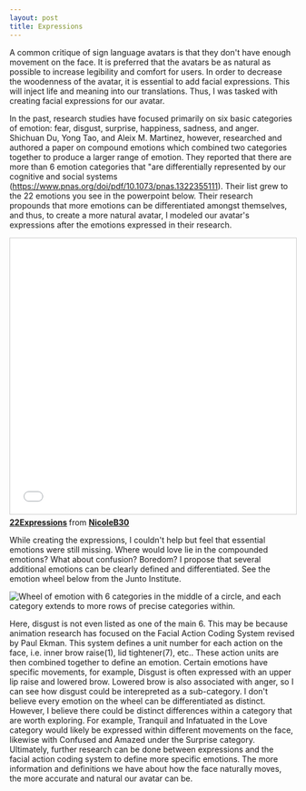```yaml
---
layout: post
title: Expressions
---
```


A common critique of sign language avatars is that they don't have enough movement on the face. It is preferred that the avatars be as natural as possible to increase legibility and comfort for users. In order to decrease the woodenness of the avatar, it is essential to add facial expressions. This will inject life and meaning into our translations. Thus, I was tasked with creating facial expressions for our avatar. 

In the past, research studies have focused primarily on six basic categories of emotion: fear, disgust, surprise, happiness, sadness, and anger.  Shichuan Du, Yong Tao, and Aleix M. Martinez, however, researched and authored a paper on compound emotions which combined two categories together to produce a larger range of emotion. They reported that there are more than 6 emotion categories that "are differentially represented by our cognitive and social systems (https://www.pnas.org/doi/pdf/10.1073/pnas.1322355111). Their list grew to the 22 emotions you see in the powerpoint below. Their research propounds that more emotions can be differentiated amongst themselves, and thus, to create a more natural avatar, I modeled our avatar's expressions after the emotions expressed in their research. 

<iframe src="//www.slideshare.net/slideshow/embed_code/key/MqvYAI2fEnh5eC" width="595" height="485" frameborder="0" marginwidth="0" marginheight="0" scrolling="no" style="border:1px solid #CCC; border-width:1px; margin-bottom:5px; max-width: 100%;" allowfullscreen> </iframe> <div style="margin-bottom:5px"> <strong> <a href="//www.slideshare.net/NicoleB30/22expressions" title="22Expressions" target="_blank">22Expressions</a> </strong> from <strong><a href="//www.slideshare.net/NicoleB30" target="_blank">NicoleB30</a></strong> </div>



While creating the expressions, I couldn't help but feel that essential emotions were still missing. Where would love lie in the compounded emotions? What about confusion? Boredom? I propose that several additional emotions can be clearly defined and differentiated. See the emotion wheel below from the Junto Institute.

![Wheel of emotion with 6 categories in the middle of a circle, and each category extends to more rows of precise categories within.]((https://barnekow06.github.io/images/emotionWheel.png) "Wheel of Emotion")

Here, disgust is not even listed as one of the main 6. This may be because animation research has focused on the Facial Action Coding System revised by Paul Ekman. This system defines a unit number for each action on the face, i.e. inner brow raise(1), lid tightener(7), etc.. These action units are then combined together to define an emotion. Certain emotions have specific movements, for example, Disgust is often expressed with an upper lip raise and lowered brow. Lowered brow is also associated with anger, so I can see how disgust could be interepreted as a sub-category. I don't believe every emotion on the wheel can be differentiated as distinct. However, I believe there could be distinct differences within a category that are worth exploring. For example, Tranquil and Infatuated in the Love category would likely be expressed within different movements on the face, likewise with Confused and Amazed under the Surprise category. Ultimately, further research can be done between expressions and the facial action coding system to define more specific emotions. The more information and definitions we have about how the face naturally moves, the more accurate and natural our avatar can be.

